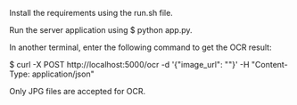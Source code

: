 Install the requirements using the run.sh file.

Run the server application using $ python app.py.

In another terminal, enter the following command to get the OCR result: 

   $ curl -X POST http://localhost:5000/ocr -d '{"image_url": "<your image file path>"}' -H "Content-Type: application/json"

Only JPG files are accepted for OCR.
